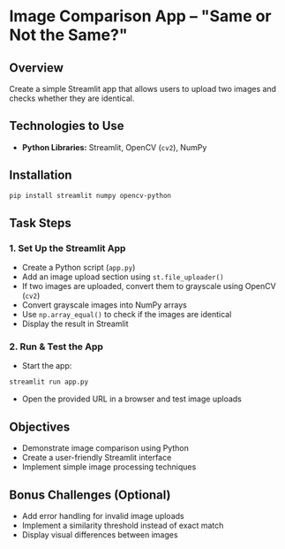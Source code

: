 # Image Comparison App – "Same or Not the Same?"

## Overview
Create a simple Streamlit app that allows users to upload two images and checks whether they are identical. 

## Technologies to Use
* **Python Libraries:** Streamlit, OpenCV (`cv2`), NumPy

## Installation
```bash
pip install streamlit numpy opencv-python
```

## Task Steps

### 1. Set Up the Streamlit App
* Create a Python script (`app.py`)
* Add an image upload section using `st.file_uploader()`
* If two images are uploaded, convert them to grayscale using OpenCV (`cv2`)
* Convert grayscale images into NumPy arrays
* Use `np.array_equal()` to check if the images are identical
* Display the result in Streamlit

### 2. Run & Test the App
* Start the app:
```bash
streamlit run app.py
```
* Open the provided URL in a browser and test image uploads

## Objectives
* Demonstrate image comparison using Python
* Create a user-friendly Streamlit interface
* Implement simple image processing techniques

## Bonus Challenges (Optional)
* Add error handling for invalid image uploads
* Implement a similarity threshold instead of exact match
* Display visual differences between images
